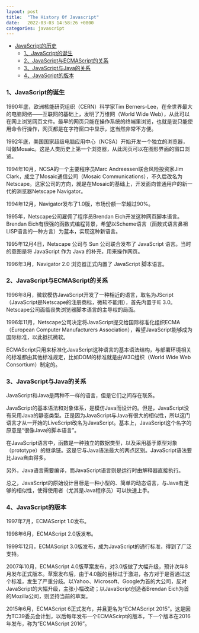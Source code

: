 ```yaml
---
layout: post
title:  "The History Of Javascript"
date:   2022-03-03 14:58:26 +0800
categories: javascript
---
```


- [JavaScript的历史](#javascript的历史)
    - [1、JavaScript的诞生](#1javascript的诞生)
    - [2、JavaScript与ECMAScript的关系](#2javascript与ecmascript的关系)
    - [3、JavaScript与Java的关系](#3javascript与java的关系)
    - [4、JavaScript的版本](#4javascript的版本)


### 1、JavaScript的诞生

1990年底，欧洲核能研究组织（CERN）科学家Tim Berners-Lee，在全世界最大的电脑网络——互联网的基础上，发明了万维网（World Wide Web），从此可以在网上浏览网页文件。最早的网页只能在操作系统的终端里浏览，也就是说只能使用命令行操作，网页都是在字符窗口中显示，这当然非常不方便。

1992年底，美国国家超级电脑应用中心（NCSA）开始开发一个独立的浏览器，叫做Mosaic。这是人类历史上第一个浏览器，从此网页可以在图形界面的窗口浏览。

1994年10月，NCSA的一个主要程序员Marc Andreessen联合风险投资家Jim Clark，成立了Mosaic通信公司（Mosaic Communications），不久后改名为Netscape。这家公司的方向，就是在Mosaic的基础上，开发面向普通用户的新一代的浏览器Netscape Navigator。

1994年12月，Navigator发布了1.0版，市场份额一举超过90%。

1995年，Netscape公司雇佣了程序员Brendan Eich开发这种网页脚本语言。Brendan Eich有很强的函数式编程背景，希望以Scheme语言（函数式语言鼻祖LISP语言的一种方言）为蓝本，实现这种新语言。

1995年12月4日，Netscape 公司与 Sun 公司联合发布了 JavaScript 语言。当时的意图是将 JavaScript 作为 Java 的补充，用来操作网页。

1996年3月，Navigator 2.0 浏览器正式内置了 JavaScript 脚本语言。

### 2、JavaScript与ECMAScript的关系

1996年8月，微软模仿JavaScript开发了一种相近的语言，取名为JScript（JavaScript是Netscape的注册商标，微软不能用），首先内置于IE 3.0。Netscape公司面临丧失浏览器脚本语言的主导权的局面。

1996年11月，Netscape公司决定将JavaScript提交给国际标准化组织ECMA（European Computer Manufacturers Association），希望JavaScript能够成为国际标准，以此抵抗微软。

ECMAScript只用来标准化JavaScript这种语言的基本语法结构，与部署环境相关的标准都由其他标准规定，比如DOM的标准就是由W3C组织（World Wide Web Consortium）制定的。

### 3、JavaScript与Java的关系

JavaScript和Java是两种不一样的语言，但是它们之间存在联系。

JavaScript的基本语法和对象体系，是模仿Java而设计的。但是，JavaScript没有采用Java的静态类型。正是因为JavaScript与Java有很大的相似性，所以这门语言才从一开始的LiveScript改名为JavaScript。基本上，JavaScript这个名字的原意是“很像Java的脚本语言”。

在JavaScript语言中，函数是一种独立的数据类型，以及采用基于原型对象（prototype）的继承链。这是它与Java语法最大的两点区别。JavaScript语法要比Java自由得多。

另外，Java语言需要编译，而JavaScript语言则是运行时由解释器直接执行。

总之，JavaScript的原始设计目标是一种小型的、简单的动态语言，与Java有足够的相似性，使得使用者（尤其是Java程序员）可以快速上手。

### 4、JavaScript的版本

1997年7月，ECMAScript 1.0发布。

1998年6月，ECMAScript 2.0版发布。

1999年12月，ECMAScript 3.0版发布，成为JavaScript的通行标准，得到了广泛支持。

2007年10月，ECMAScript 4.0版草案发布，对3.0版做了大幅升级，预计次年8月发布正式版本。草案发布后，由于4.0版的目标过于激进，各方对于是否通过这个标准，发生了严重分歧。以Yahoo、Microsoft、Google为首的大公司，反对JavaScript的大幅升级，主张小幅改动；以JavaScript创造者Brendan Eich为首的Mozilla公司，则坚持当前的草案。

2015年6月，ECMAScript 6正式发布，并且更名为“ECMAScript 2015”。这是因为TC39委员会计划，以后每年发布一个ECMAScirpt的版本，下一个版本在2016年发布，称为“ECMAScript 2016”。
